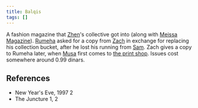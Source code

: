 ```yaml
---
title: Balqis
tags: []
---
```

A fashion magazine that [Zhen](/_wiki/zhen.md)'s collective got into (along with [Meissa Magazine](/_wiki/meissa-magazine.md)). [Rumeha](/_wiki/rumeha.md) asked for a copy from [Zach](/_wiki/zach.md) in exchange for replacing his collection bucket, after he lost his running from [Sam](/_wiki/sam.md). Zach gives a copy to Rumeha later, when [Musa](/_wiki/musa.md) first comes to [the print shop](/_wiki/aa-xerox.md). Issues cost somewhere around 0.99 dinars.

## References
- New Year's Eve, 1997 2
- The Juncture 1, 2
